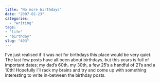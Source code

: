 ```yaml
---
title: "No more birthdays"
date: "2007-02-23"
categories:
  - "writing"
tags:
- "life"
- "birthday"
slug: "493"
---
```


I’ve just realised if it was not for birthdays this place would be very quiet. The last few posts have all been about birthdays, but this years is full of important dates; my dad’s 60th, my 30th, a few 25’s a handful of 21’s and a 10th! Hopefully I’ll rack my brains and try and come up with something interesting to write in-between the birthday posts.
